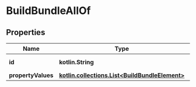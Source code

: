 
# BuildBundleAllOf

## Properties
Name | Type | Description | Notes
------------ | ------------- | ------------- | -------------
**id** | **kotlin.String** |  |  [optional] [readonly]
**propertyValues** | [**kotlin.collections.List&lt;BuildBundleElement&gt;**](BuildBundleElement.md) |  |  [optional]



